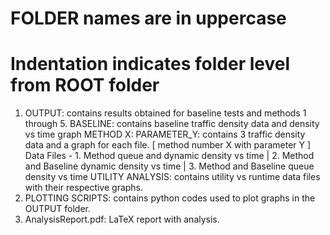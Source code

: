 # FOLDER names are in uppercase
# Indentation indicates folder level from ROOT folder

1. OUTPUT: contains results obtained for baseline tests and methods 1 through 5.
	BASELINE: contains baseline traffic density data and density vs time graph
	METHOD X:
		PARAMETER_Y: contains 3 traffic density data and a graph for each file. [ method number X with parameter Y ]
			Data Files - 1. Method queue and dynamic density vs time 
			| 2. Method and Baseline dynamic density vs time 
			| 3. Method and Baseline queue density vs time
		UTILITY ANALYSIS: contains utility vs runtime data files with their respective graphs.
2. PLOTTING SCRIPTS: contains python codes used to plot graphs in the OUTPUT folder.
3. AnalysisReport.pdf: LaTeX report with analysis.  
